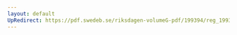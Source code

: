 ```yaml
---
layout: default
UpRedirect: https://pdf.swedeb.se/riksdagen-volumeG-pdf/199394/reg_199394/reg_199394_0160.pdf
---
```

